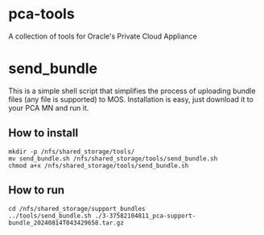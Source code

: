 # pca-tools
A collection of tools for Oracle's Private Cloud Appliance

# send_bundle

This is a simple shell script that simplifies the process of uploading bundle files (any file is supported) to MOS. Installation is easy, just download it to your PCA MN and run it.


## How to install
```
mkdir -p /nfs/shared_storage/tools/
mv send_bundle.sh /nfs/shared_storage/tools/send_bundle.sh
chmod a+x /nfs/shared_storage/tools/send_bundle.sh
```

## How to run
```
cd /nfs/shared_storage/support_bundles
../tools/send_bundle.sh ./3-37582104811_pca-support-bundle_20240814T043429658.tar.gz
```

